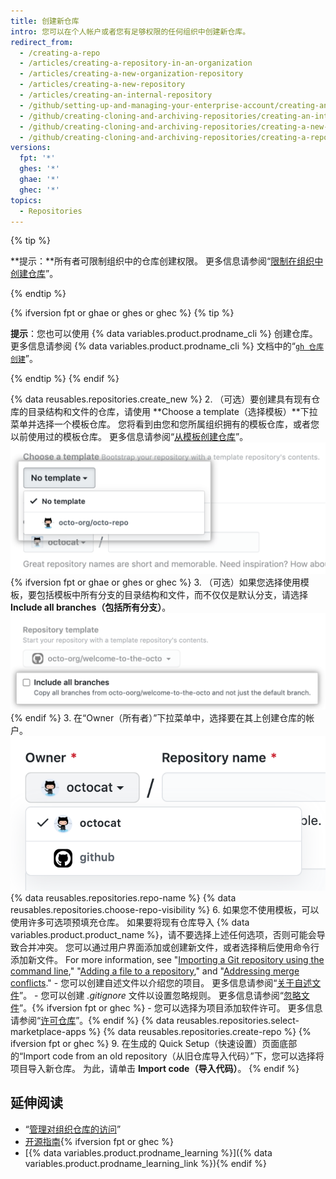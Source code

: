 ```yaml
---
title: 创建新仓库
intro: 您可以在个人帐户或者您有足够权限的任何组织中创建新仓库。
redirect_from:
  - /creating-a-repo
  - /articles/creating-a-repository-in-an-organization
  - /articles/creating-a-new-organization-repository
  - /articles/creating-a-new-repository
  - /articles/creating-an-internal-repository
  - /github/setting-up-and-managing-your-enterprise-account/creating-an-internal-repository
  - /github/creating-cloning-and-archiving-repositories/creating-an-internal-repository
  - /github/creating-cloning-and-archiving-repositories/creating-a-new-repository
  - /github/creating-cloning-and-archiving-repositories/creating-a-repository-on-github/creating-a-new-repository
versions:
  fpt: '*'
  ghes: '*'
  ghae: '*'
  ghec: '*'
topics:
  - Repositories
---
```


{% tip %}

**提示：**所有者可限制组织中的仓库创建权限。 更多信息请参阅“[限制在组织中创建仓库](/articles/restricting-repository-creation-in-your-organization)”。

{% endtip %}

{% ifversion fpt or ghae or ghes or ghec %}
{% tip %}

**提示**：您也可以使用 {% data variables.product.prodname_cli %} 创建仓库。 更多信息请参阅 {% data variables.product.prodname_cli %} 文档中的“[`gh 仓库创建`](https://cli.github.com/manual/gh_repo_create)”。

{% endtip %}
{% endif %}

{% data reusables.repositories.create_new %}
2. （可选）要创建具有现有仓库的目录结构和文件的仓库，请使用 **Choose a template（选择模板）**下拉菜单并选择一个模板仓库。 您将看到由您和您所属组织拥有的模板仓库，或者您以前使用过的模板仓库。 更多信息请参阅“[从模板创建仓库](/articles/creating-a-repository-from-a-template)”。 ![Template drop-down menu](/assets/images/help/repository/template-drop-down.png){% ifversion fpt or ghae or ghes or ghec %}
3. （可选）如果您选择使用模板，要包括模板中所有分支的目录结构和文件，而不仅仅是默认分支，请选择 **Include all branches（包括所有分支）**。 ![Include all branches checkbox](/assets/images/help/repository/include-all-branches.png){% endif %}
3. 在“Owner（所有者）”下拉菜单中，选择要在其上创建仓库的帐户。 ![所有者下拉菜单](/assets/images/help/repository/create-repository-owner.png)
{% data reusables.repositories.repo-name %}
{% data reusables.repositories.choose-repo-visibility %}
6. 如果您不使用模板，可以使用许多可选项预填充仓库。 如果要将现有仓库导入 {% data variables.product.product_name %}，请不要选择上述任何选项，否则可能会导致合并冲突。 您可以通过用户界面添加或创建新文件，或者选择稍后使用命令行添加新文件。 For more information, see "[Importing a Git repository using the command line](/articles/importing-a-git-repository-using-the-command-line/)," "[Adding a file to a repository](/repositories/working-with-files/managing-files/adding-a-file-to-a-repository#adding-a-file-to-a-repository-using-the-command-line)," and "[Addressing merge conflicts](/articles/addressing-merge-conflicts/)."
    - 您可以创建自述文件以介绍您的项目。 更多信息请参阅“[关于自述文件](/articles/about-readmes/)”。
    - 您可以创建 *.gitignore* 文件以设置忽略规则。 更多信息请参阅“[忽略文件](/github/getting-started-with-github/ignoring-files)”。{% ifversion fpt or ghec %}
    - 您可以选择为项目添加软件许可。 更多信息请参阅“[许可仓库](/articles/licensing-a-repository)”。{% endif %}
{% data reusables.repositories.select-marketplace-apps %}
{% data reusables.repositories.create-repo %}
{% ifversion fpt or ghec %}
9. 在生成的 Quick Setup（快速设置）页面底部的“Import code from an old repository（从旧仓库导入代码）”下，您可以选择将项目导入新仓库。 为此，请单击 **Import code（导入代码）**。
{% endif %}

## 延伸阅读

- “[管理对组织仓库的访问](/articles/managing-access-to-your-organization-s-repositories)”
- [开源指南](https://opensource.guide/){% ifversion fpt or ghec %}
- [{% data variables.product.prodname_learning %}]({% data variables.product.prodname_learning_link %}){% endif %}
